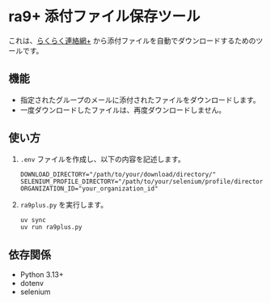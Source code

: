 # ra9+ 添付ファイル保存ツール

これは、[らくらく連絡網+](https://ra9plus.jp/) から添付ファイルを自動でダウンロードするためのツールです。

## 機能

*   指定されたグループのメールに添付されたファイルをダウンロードします。
*   一度ダウンロードしたファイルは、再度ダウンロードしません。

## 使い方

1.  `.env` ファイルを作成し、以下の内容を記述します。
    ```
    DOWNLOAD_DIRECTORY="/path/to/your/download/directory/"
    SELENIUM_PROFILE_DIRECTORY="/path/to/your/selenium/profile/directory"
    ORGANIZATION_ID="your_organization_id"
    ```
2.  `ra9plus.py` を実行します。
    ```bash
    uv sync
    uv run ra9plus.py
    ```

## 依存関係

*   Python 3.13+
*   dotenv
*   selenium
